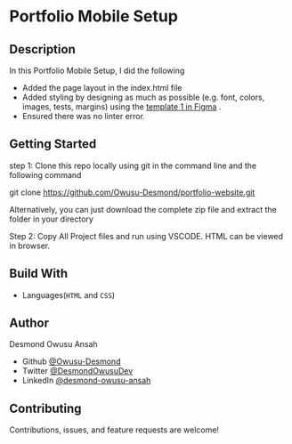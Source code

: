 # Portfolio Mobile Setup

## Description

In this Portfolio Mobile Setup, I did the following

- Added the page layout in the index.html file
- Added styling by designing as much as possible (e.g. font, colors, images, tests, margins) using the [template 1 in    Figma](https://www.figma.com/file/l7SqJ3ZfkAKih9sFxvWSR4/Microverse-Student-Project-1) .
- Ensured there was no linter error.

## Getting Started

step 1:
Clone this repo locally using git in the command line and the following command

git clone https://github.com/Owusu-Desmond/portfolio-website.git

Alternatively, you can just download the complete zip file and extract the folder in your directory

Step 2:
Copy All Project files and run using VSCODE. HTML can be viewed in browser.


## Build With

- Languages(`HTML` and `CSS`)

## Author 
Desmond Owusu Ansah
- Github [@Owusu-Desmond](https://github.com/Owusu-Desmond)
- Twitter [@DesmondOwusuDev](https://twitter.com/DesmondOwusuDev)
- LinkedIn [@desmond-owusu-ansah](https://www.linkedin.com/in/desmond-owusu-ansah-09274a223/)

##  Contributing
Contributions, issues, and feature requests are welcome!
